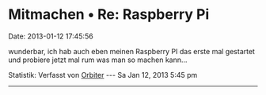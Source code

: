 Mitmachen • Re: Raspberry Pi
============================

Date: 2013-01-12 17:45:56

wunderbar, ich hab auch eben meinen Raspberry PI das erste mal gestartet
und probiere jetzt mal rum was man so machen kann\...

Statistik: Verfasst von
[Orbiter](http://forum.yacy-websuche.de/memberlist.php?mode=viewprofile&u=2)
--- Sa Jan 12, 2013 5:45 pm

------------------------------------------------------------------------

